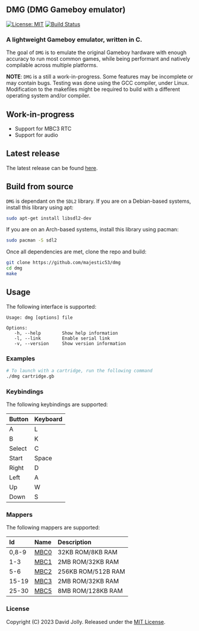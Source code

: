 <!--
SPDX-FileCopyrightText: 2023 David Jolly <majestic53@gmail.com>
SPDX-License-Identifier: MIT
-->

## DMG (DMG Gameboy emulator)

[![License: MIT](https://shields.io/badge/license-MIT-blue.svg?style=flat)](LICENSES/MIT.txt) [![Build Status](https://github.com/majestic53/dmg/workflows/Build/badge.svg)](https://github.com/majestic53/dmg/actions/workflows/build.yml)

### A lightweight Gameboy emulator, written in C.

The goal of `DMG` is to emulate the original Gameboy hardware with enough accuracy to run most common games, while being performant and natively compilable across multiple platforms.

__NOTE__: `DMG` is a still a work-in-progress. Some features may be incomplete or may contain bugs. Testing was done using the GCC compiler, under Linux. Modification to the makefiles might be required to build with a different operating system and/or compiler.

## Work-in-progress

* Support for MBC3 RTC
* Support for audio

## Latest release

The latest release can be found [here](https://github.com/majestic53/dmg/releases).

## Build from source

`DMG` is dependant on the `SDL2` library. If you are on a Debian-based systems, install this library using apt:

```bash
sudo apt-get install libsdl2-dev
```

If you are on an Arch-based systems, install this library using pacman:

```bash
sudo pacman -S sdl2
```

Once all dependencies are met, clone the repo and build:

```bash
git clone https://github.com/majestic53/dmg
cd dmg
make
```

## Usage

The following interface is supported:

```
Usage: dmg [options] file

Options:
   -h, --help        Show help information
   -l, --link        Enable serial link
   -v, --version     Show version information
```

### Examples

```bash
# To launch with a cartridge, run the following command
./dmg cartridge.gb
```

### Keybindings

The following keybindings are supported:

|Button |Keyboard|
|:------|:-------|
|A      |L       |
|B      |K       |
|Select |C       |
|Start  |Space   |
|Right  |D       |
|Left   |A       |
|Up     |W       |
|Down   |S       |

### Mappers

The following mappers are supported:

|Id   |Name                                       |Description       |
|:----|:------------------------------------------|:-----------------|
|0,8-9|[MBC0](https://gbdev.io/pandocs/nombc.html)|32KB ROM/8KB RAM  |
|1-3  |[MBC1](https://gbdev.io/pandocs/MBC1.html) |2MB ROM/32KB RAM  |
|5-6  |[MBC2](https://gbdev.io/pandocs/MBC2.html) |256KB ROM/512B RAM|
|15-19|[MBC3](https://gbdev.io/pandocs/MBC3.html) |2MB ROM/32KB RAM  |
|25-30|[MBC5](https://gbdev.io/pandocs/MBC5.html) |8MB ROM/128KB RAM |

### License

Copyright (C) 2023 David Jolly. Released under the [MIT License](LICENSES/MIT.txt).
